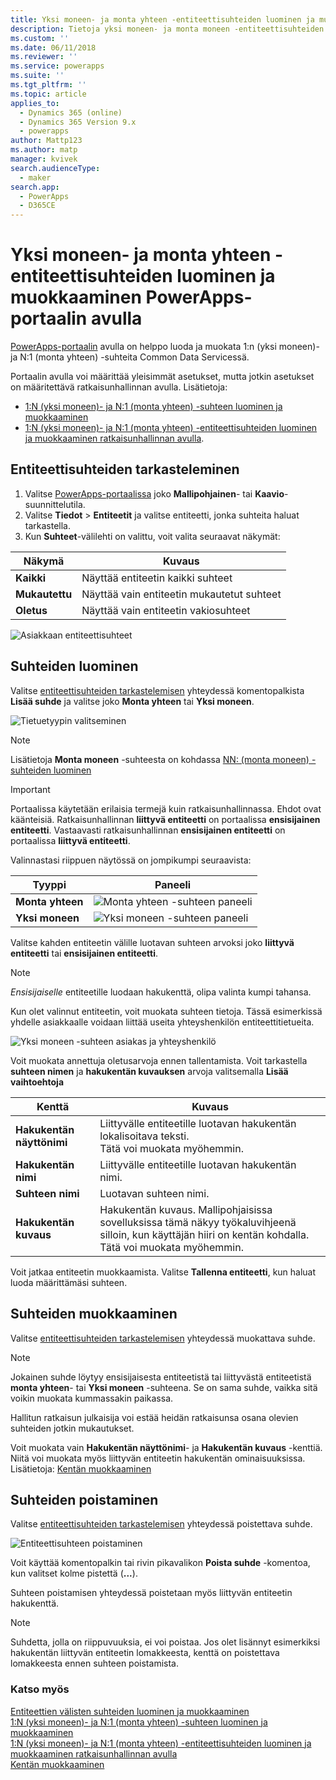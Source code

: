 ```yaml
---
title: Yksi moneen- ja monta yhteen -entiteettisuhteiden luominen ja muokkaaminen PowerApps-portaalin avulla | MicrosoftDocs
description: Tietoja yksi moneen- ja monta moneen -entiteettisuhteiden luomisesta PowerApps-portaalin avulla
ms.custom: ''
ms.date: 06/11/2018
ms.reviewer: ''
ms.service: powerapps
ms.suite: ''
ms.tgt_pltfrm: ''
ms.topic: article
applies_to:
  - Dynamics 365 (online)
  - Dynamics 365 Version 9.x
  - powerapps
author: Mattp123
ms.author: matp
manager: kvivek
search.audienceType:
  - maker
search.app:
  - PowerApps
  - D365CE
---
```

# <a name="create-and-edit-one-to-many-or-many-to-one-entity-relationships-using-powerapps-portal"></a>Yksi moneen- ja monta yhteen -entiteettisuhteiden luominen ja muokkaaminen PowerApps-portaalin avulla

[PowerApps-portaalin](https://web.powerapps.com/?utm_source=padocs&utm_medium=linkinadoc&utm_campaign=referralsfromdoc) avulla on helppo luoda ja muokata 1:n (yksi moneen)- ja N:1 (monta yhteen) -suhteita Common Data Servicessä.

Portaalin avulla voi määrittää yleisimmät asetukset, mutta jotkin asetukset on määritettävä ratkaisunhallinnan avulla. Lisätietoja: 
- [1:N (yksi moneen)- ja N:1 (monta yhteen) -suhteen luominen ja muokkaaminen](create-edit-1n-relationships.md)
- [1:N (yksi moneen)- ja N:1 (monta yhteen) -entiteettisuhteiden luominen ja muokkaaminen ratkaisunhallinnan avulla](create-edit-1n-relationships-solution-explorer.md).

## <a name="view-entity-relationships"></a>Entiteettisuhteiden tarkasteleminen

1. Valitse [PowerApps-portaalissa](https://web.powerapps.com/?utm_source=padocs&utm_medium=linkinadoc&utm_campaign=referralsfromdoc) joko **Mallipohjainen**- tai **Kaavio**-suunnittelutila.
2. Valitse **Tiedot** > **Entiteetit** ja valitse entiteetti, jonka suhteita haluat tarkastella.
3. Kun **Suhteet**-välilehti on valittu, voit valita seuraavat näkymät: 

 |Näkymä|Kuvaus|
 |--|--|
 |**Kaikki**| Näyttää entiteetin kaikki suhteet|
 |**Mukautettu**|Näyttää vain entiteetin mukautetut suhteet|
 |**Oletus**|Näyttää vain entiteetin vakiosuhteet|
<!-- TODO: What is the actual difference between All and Default? -->

![Asiakkaan entiteettisuhteet](media/view-account-relationships-portal.png)

## <a name="create-relationships"></a>Suhteiden luominen

Valitse [entiteettisuhteiden tarkastelemisen](#view-entity-relationships) yhteydessä komentopalkista **Lisää suhde** ja valitse joko **Monta yhteen** tai **Yksi moneen**.

![Tietuetyypin valitseminen](media/add-relationship-menu-portal.png)

> [!NOTE]
> Lisätietoja **Monta moneen** -suhteesta on kohdassa [NN: (monta moneen) -suhteiden luominen](create-edit-nn-relationships.md)

<!-- This may change going forward, but this is the way it is now. #2534972 -->
> [!Important]
> Portaalissa käytetään erilaisia termejä kuin ratkaisunhallinnassa. Ehdot ovat käänteisiä. Ratkaisunhallinnan **liittyvä entiteetti** on portaalissa **ensisijainen entiteetti**. Vastaavasti ratkaisunhallinnan **ensisijainen entiteetti** on portaalissa **liittyvä entiteetti**.

Valinnastasi riippuen näytössä on jompikumpi seuraavista:

<!-- These are the correct screenshots from the UI as of 6/11/18 -->
|Tyyppi|Paneeli|
|--|--|
|**Monta yhteen**|![Monta yhteen -suhteen paneeli](media/many-to-one-relationship-panel.png)|
|**Yksi moneen**|![Yksi moneen -suhteen paneeli](media/one-to-many-relationship-panel.png)|

Valitse kahden entiteetin välille luotavan suhteen arvoksi joko **liittyvä entiteetti** tai **ensisijainen entiteetti**. 

> [!NOTE]
> *Ensisijaiselle* entiteetille luodaan hakukenttä, olipa valinta kumpi tahansa.

Kun olet valinnut entiteetin, voit muokata suhteen tietoja. Tässä esimerkissä yhdelle asiakkaalle voidaan liittää useita yhteyshenkilön entiteettitietueita.

<!-- These are the correct screenshots from the UI as of 6/11/18 -->
![Yksi moneen -suhteen asiakas ja yhteyshenkilö](media/One-to-many-account-contact.png)

Voit muokata annettuja oletusarvoja ennen tallentamista. Voit tarkastella **suhteen nimen** ja **hakukentän kuvauksen** arvoja valitsemalla **Lisää vaihtoehtoja**

|Kenttä|Kuvaus|
|--|--|
|**Hakukentän näyttönimi**|Liittyvälle entiteetille luotavan hakukentän lokalisoitava teksti.<br />Tätä voi muokata myöhemmin.|
|**Hakukentän nimi**|Liittyvälle entiteetille luotavan hakukentän nimi.|
|**Suhteen nimi**|Luotavan suhteen nimi.|
|**Hakukentän kuvaus**|Hakukentän kuvaus. Mallipohjaisissa sovelluksissa tämä näkyy työkaluvihjeenä silloin, kun käyttäjän hiiri on kentän kohdalla. <br />Tätä voi muokata myöhemmin.|

Voit jatkaa entiteetin muokkaamista. Valitse **Tallenna entiteetti**, kun haluat luoda määrittämäsi suhteen.

## <a name="edit-relationships"></a>Suhteiden muokkaaminen

Valitse [entiteettisuhteiden tarkastelemisen](#view-entity-relationships) yhteydessä muokattava suhde.

> [!NOTE]
> Jokainen suhde löytyy ensisijaisesta entiteetistä tai liittyvästä entiteetistä **monta yhteen**- tai **Yksi moneen** -suhteena. Se on sama suhde, vaikka sitä voikin muokata kummassakin paikassa.
>
> Hallitun ratkaisun julkaisija voi estää heidän ratkaisunsa osana olevien suhteiden jotkin mukautukset.

Voit muokata vain **Hakukentän näyttönimi**- ja **Hakukentän kuvaus** -kenttiä. Niitä voi muokata myös liittyvän entiteetin hakukentän ominaisuuksissa. Lisätietoja: [Kentän muokkaaminen](create-edit-field-portal.md#edit-a-field)

## <a name="delete-relationships"></a>Suhteiden poistaminen

Valitse [entiteettisuhteiden tarkastelemisen](#view-entity-relationships) yhteydessä poistettava suhde.

![Entiteettisuhteen poistaminen](media/delete-entity-relationship-portal.png)

Voit käyttää komentopalkin tai rivin pikavalikon **Poista suhde** -komentoa, kun valitset kolme pistettä (**...**).

Suhteen poistamisen yhteydessä poistetaan myös liittyvän entiteetin hakukenttä.

> [!NOTE]
> Suhdetta, jolla on riippuvuuksia, ei voi poistaa. Jos olet lisännyt esimerkiksi hakukentän liittyvän entiteetin lomakkeesta, kenttä on poistettava lomakkeesta ennen suhteen poistamista.

### <a name="see-also"></a>Katso myös

[Entiteettien välisten suhteiden luominen ja muokkaaminen](create-edit-entity-relationships.md)<br />
[1:N (yksi moneen)- ja N:1 (monta yhteen) -suhteen luominen ja muokkaaminen](create-edit-1n-relationships.md)<br />
[1:N (yksi moneen)- ja N:1 (monta yhteen) -entiteettisuhteiden luominen ja muokkaaminen ratkaisunhallinnan avulla](create-edit-1n-relationships-solution-explorer.md)<br />
[Kentän muokkaaminen](create-edit-field-portal.md#edit-a-field)
